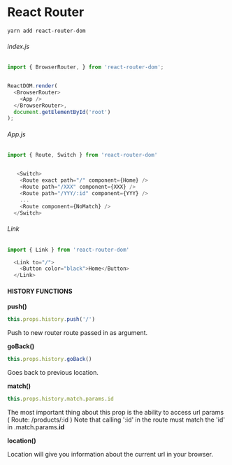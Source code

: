 # React Router

```yarn add react-router-dom```

###### *index.js*

```javascript
import { BrowserRouter, } from 'react-router-dom';  


ReactDOM.render(
  <BrowserRouter>
    <App />
  </BrowserRouter>,
  document.getElementById('root')
);
```
###### *App.js*

```javascript
import { Route, Switch } from 'react-router-dom'  


   <Switch>
    <Route exact path="/" component={Home} />
    <Route path="/XXX" component={XXX} />
    <Route path="/YYY/:id" component={YYY} />
    ...
    <Route component={NoMatch} />
  </Switch>
```

###### *Link*

```javascript
import { Link } from 'react-router-dom'  

  <Link to="/">
    <Button color="black">Home</Button>
  </Link>
```  
#### HISTORY FUNCTIONS
**push()**
```javascript
this.props.history.push('/')
```
Push to new router route passed in as argument.  

**goBack()**
```javascript
this.props.history.goBack()
```  
Goes back to previous location.

**match()**
```javascript
this.props.history.match.params.id
```  
The most important thing about this prop is the ability to access url params ( Route: /products/:id ) Note that calling ':id' in the route must match the 'id' in .match.params.**id**

**location()**  

Location will give you information about the current url in your browser.